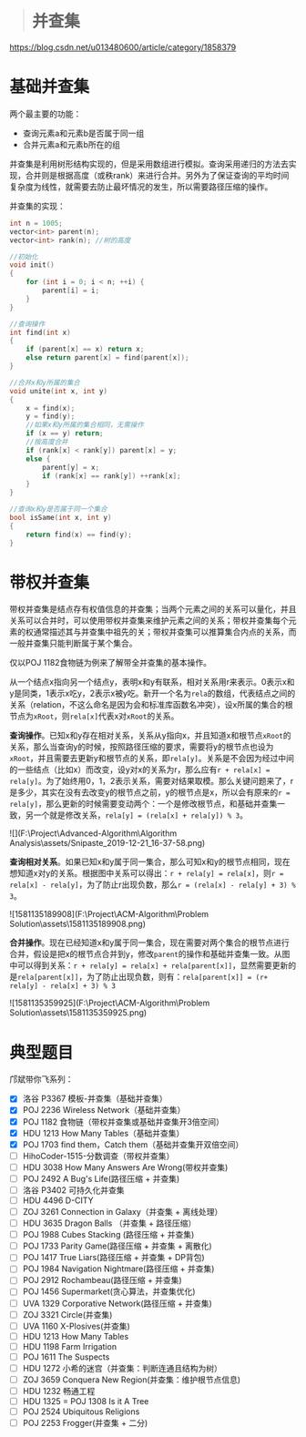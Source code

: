 > # 并查集

<https://blog.csdn.net/u013480600/article/category/1858379>

# 基础并查集

两个最主要的功能：

- 查询元素a和元素b是否属于同一组
- 合并元素a和元素b所在的组

并查集是利用树形结构实现的，但是采用数组进行模拟。查询采用递归的方法去实现，合并则是根据高度（或秩rank）来进行合并。另外为了保证查询的平均时间复杂度为线性，就需要去防止最坏情况的发生，所以需要路径压缩的操作。

并查集的实现：

```c++
int n = 1005;
vector<int> parent(n);
vector<int> rank(n); //树的高度

//初始化
void init()
{
	for (int i = 0; i < n; ++i) {
		parent[i] = i;
	}
}

//查询操作
int find(int x)
{
	if (parent[x] == x) return x;
	else return parent[x] = find(parent[x]);
}

//合并x和y所属的集合
void unite(int x, int y)
{
	x = find(x);
	y = find(y);
	//如果x和y所属的集合相同，无需操作
	if (x == y) return;
	//按高度合并
	if (rank[x] < rank[y]) parent[x] = y;
	else {
		parent[y] = x;
		if (rank[x] == rank[y]) ++rank[x];
	}
}

//查询x和y是否属于同一个集合
bool isSame(int x, int y)
{
	return find(x) == find(y);
}
```

# 带权并查集

带权并查集是结点存有权值信息的并查集；当两个元素之间的关系可以量化，并且关系可以合并时，可以使用带权并查集来维护元素之间的关系；带权并查集每个元素的权通常描述其与并查集中祖先的关；带权并查集可以推算集合内点的关系，而一般并查集只能判断属于某个集合。

仅以POJ 1182食物链为例来了解带全并查集的基本操作。

从一个结点x指向另一个结点y，表明x和y有联系，相对关系用r来表示。0表示x和y是同类，1表示x吃y，2表示x被y吃。新开一个名为`rela`的数组，代表结点之间的关系（relation，不这么命名是因为会和标准库函数名冲突），设x所属的集合的根节点为`xRoot`，则`rela[x]`代表x对`xRoot`的关系。

**查询操作**。已知x和y存在相对关系，关系从y指向x，并且知道x和根节点`xRoot`的关系，那么当查询y的时候，按照路径压缩的要求，需要将y的根节点也设为`xRoot`，并且需要去更新y和根节点的关系，即`rela[y]`。关系是不会因为经过中间的一些结点（比如x）而改变，设y对x的关系为r，那么应有`r + rela[x] = rela[y]`。为了始终用0，1，2表示关系，需要对结果取模。那么关键问题来了，r是多少，其实在没有去改变y的根节点之前，y的根节点是x，所以会有原来的`r = rela[y]`，那么更新的时候需要变动两个：一个是修改根节点，和基础并查集一致，另一个就是修改关系，`rela[y] = (rela[x] + rela[y]) % 3`。

![](F:\Project\Advanced-Algorithm\Algorithm Analysis\assets/Snipaste_2019-12-21_16-37-58.png)

**查询相对关系**。如果已知x和y属于同一集合，那么可知x和y的根节点相同，现在想知道x对y的关系。根据图中关系可以得出：`r + rela[y] = rela[x]`，则`r = rela[x] - rela[y]`，为了防止r出现负数，那么`r = (rela[x] - rela[y] + 3) % 3`。

![1581135189908](F:\Project\ACM-Algorithm\Problem Solution\assets\1581135189908.png)

**合并操作**。现在已经知道x和y属于同一集合，现在需要对两个集合的根节点进行合并，假设是把x的根节点合并到y，修改`parent`的操作和基础并查集一致。从图中可以得到关系：`r + rela[y] = rela[x] + rela[parent[x]]`，显然需要更新的是`rela[parent[x]]`，为了防止出现负数，则有：`rela[parent[x]] = (r+ rela[y] - rela[x] + 3) % 3`

![1581135359925](F:\Project\ACM-Algorithm\Problem Solution\assets\1581135359925.png)

# 典型题目

邝斌带你飞系列：

- [x] 洛谷 P3367 模板-并查集（基础并查集）
- [x] POJ 2236 Wireless Network（基础并查集）
- [x] POJ 1182 食物链（带权并查集或基础并查集开3倍空间）
- [x] HDU 1213 How Many Tables（基础并查集）
- [x] POJ 1703 find them，Catch them（基础并查集开双倍空间）
- [ ] HihoCoder-1515-分数调查（带权并查集）
- [ ] HDU 3038 How Many Answers Are Wrong(带权并查集)
- [ ] POJ 2492 A Bug's Life(路径压缩 + 并查集)
- [ ] 洛谷 P3402 可持久化并查集
- [ ] HDU 4496 D-CITY
- [ ] ZOJ 3261 Connection in Galaxy（并查集 + 离线处理）
- [ ] HDU 3635 Dragon Balls （并查集 + 路径压缩）
- [ ] POJ 1988 Cubes Stacking (路径压缩 + 并查集)
- [ ] POJ 1733 Parity Game(路径压缩 + 并查集 + 离散化)
- [ ] POJ 1417 True Liars(路径压缩 + 并查集 + DP背包)
- [ ] POJ 1984 Navigation Nightmare(路径压缩 + 并查集)
- [ ] POJ 2912 Rochambeau(路径压缩 + 并查集)
- [ ] POJ 1456 Supermarket(贪心算法，并查集优化)
- [ ] UVA 1329 Corporative Network(路径压缩 + 并查集)
- [ ] ZOJ 3321 Circle(并查集)
- [ ] UVA 1160 X-Plosives(并查集)
- [ ] HDU 1213 How Many Tables
- [ ] HDU 1198 Farm Irrigation
- [ ] POJ 1611 The Suspects
- [ ] HDU 1272 小希的迷宫（并查集：判断连通且结构为树）
- [ ] ZOJ 3659 Conquera New Region(并查集：维护根节点信息)
- [ ] HDU 1232 畅通工程
- [ ] HDU 1325 = POJ 1308 Is it A Tree
- [ ] POJ 2524 Ubiquitous Religions
- [ ] POJ 2253 Frogger(并查集 + 二分)
